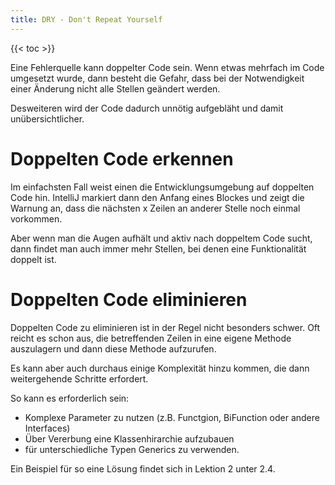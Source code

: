 ```yaml
---
title: DRY - Don't Repeat Yourself
---
```


{{< toc >}}

Eine Fehlerquelle kann doppelter Code sein. Wenn etwas mehrfach im Code umgesetzt wurde, dann besteht die Gefahr, dass bei der Notwendigkeit einer Änderung nicht alle Stellen geändert werden.

Desweiteren wird der Code dadurch unnötig aufgebläht und damit unübersichtlicher.

# Doppelten Code erkennen

Im einfachsten Fall weist einen die Entwicklungsumgebung auf doppelten Code hin. IntelliJ markiert dann den Anfang eines Blockes und zeigt die Warnung an, dass die nächsten x Zeilen an anderer Stelle noch einmal vorkommen.

Aber wenn man die Augen aufhält und aktiv nach doppeltem Code sucht, dann findet man auch immer mehr Stellen, bei denen eine Funktionalität doppelt ist.

# Doppelten Code eliminieren

Doppelten Code zu eliminieren ist in der Regel nicht besonders schwer. Oft reicht es schon aus, die betreffenden Zeilen in eine eigene Methode auszulagern und dann diese Methode aufzurufen.

Es kann aber auch durchaus einige Komplexität hinzu kommen, die dann weitergehende Schritte erfordert.

So kann es erforderlich sein:
- Komplexe Parameter zu nutzen (z.B. Functgion, BiFunction oder andere Interfaces)
- Über Vererbung eine Klassenhirarchie aufzubauen
- für unterschiedliche Typen Generics zu verwenden.

Ein Beispiel für so eine Lösung findet sich in Lektion 2 unter 2.4.

